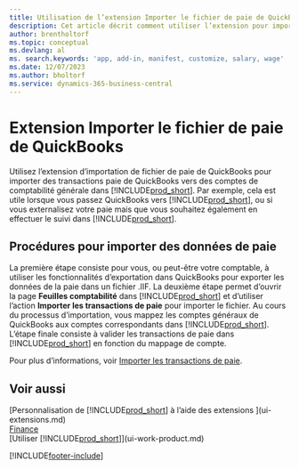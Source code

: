 ```yaml
---
title: Utilisation de l’extension Importer le fichier de paie de QuickBooks | Microsoft Docs
description: Cet article décrit comment utiliser l’extension pour importer des transactions de salaire et de paie à partir de QuickBooks.
author: brentholtorf
ms.topic: conceptual
ms.devlang: al
ms. search.keywords: 'app, add-in, manifest, customize, salary, wage'
ms.date: 12/07/2023
ms.author: bholtorf
ms.service: dynamics-365-business-central
---
```

# <a name="the-quickbooks-payroll-file-import-extension"></a>Extension Importer le fichier de paie de QuickBooks
Utilisez l’extension d’importation de fichier de paie de QuickBooks pour importer des transactions paie de QuickBooks vers des comptes de comptabilité générale dans [!INCLUDE[prod_short](includes/prod_short.md)]. Par exemple, cela est utile lorsque vous passez QuickBooks vers [!INCLUDE[prod_short](includes/prod_short.md)], ou si vous externalisez votre paie mais que vous souhaitez également en effectuer le suivi dans [!INCLUDE[prod_short](includes/prod_short.md)].

## <a name="steps-to-import-payroll-data"></a>Procédures pour importer des données de paie
La première étape consiste pour vous, ou peut-être votre comptable, à utiliser les fonctionnalités d’exportation dans QuickBooks pour exporter les données de la paie dans un fichier .IIF. La deuxième étape permet d’ouvrir la page **Feuilles comptabilité** dans [!INCLUDE[prod_short](includes/prod_short.md)] et d’utiliser l’action **Importer les transactions de paie** pour importer le fichier. Au cours du processus d’importation, vous mappez les comptes généraux de QuickBooks aux comptes correspondants dans [!INCLUDE[prod_short](includes/prod_short.md)]. L’étape finale consiste à valider les transactions de paie dans [!INCLUDE[prod_short](includes/prod_short.md)] en fonction du mappage de compte. 

Pour plus d’informations, voir [Importer les transactions de paie](finance-how-import-payroll-transactions.md).

## <a name="see-also"></a>Voir aussi
[Personnalisation de [!INCLUDE[prod_short](includes/prod_short.md)] à l’aide des extensions ](ui-extensions.md)    
[Finance](finance.md)    
[Utiliser [!INCLUDE[prod_short](includes/prod_short.md)]](ui-work-product.md)


[!INCLUDE[footer-include](includes/footer-banner.md)]
